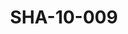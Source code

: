 ---
pid: SHA-10-009
title: SHA-10-009
language: ar
collection: شرحبيل احمد
original_label: 
rights: شرحبيل احمد
location_of_original: شرحبيل احمد
photographer_or_studio: 
scanned_from: photograph 8.6 by 9
_date: '1958'
location: الخرطوم، حديقة الحيوان
description: شرحبيل احمد والطيب محمد سعيد
additional_notes: 
permission_display: 'yes'
on_server: 'no'
on_website: 'no'
permalink: /archive/ar/sha-10-009.html
layout: photo-page
---